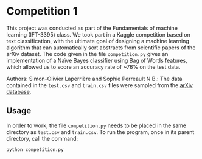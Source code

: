 # Competition 1

This project was conducted as part of the Fundamentals of machine learning (IFT-3395) class. We took part in a Kaggle competition based on text classification, with the ultimate goal of designing a machine learning algorithm that can automatically sort abstracts from scientific papers of the arXiv dataset. The code given in the file `competition.py` gives an implementation of a Naïve Bayes classifier using Bag of Words features, which allowed us to score an accuracy rate of ~76% on the test data.

Authors: Simon-Olivier Laperrière and Sophie Perreault
N.B.: The data contained in the `test.csv` and `train.csv` files were sampled from the [arXiv database](https://arxiv.org/).

## Usage

In order to work, the file `competition.py` needs to be placed in the same directory as `test.csv` and `train.csv`. To run the program, once in its parent directory, call the command:
```
python competition.py
```
